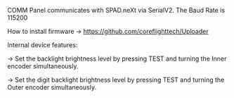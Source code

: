 
COMM Panel communicates with SPAD.neXt via SerialV2. The Baud Rate is 115200

How to install firmware -> https://github.com/coreflighttech/Uploader

Internal device features:

 -> Set the backlight brightness level by pressing TEST and turning the Inner encoder simultaneously.

 -> Set the digit backlight brightness level by pressing TEST and turning the Outer encoder simultaneously.
 

 
